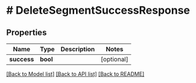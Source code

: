 # # DeleteSegmentSuccessResponse

## Properties

Name | Type | Description | Notes
------------ | ------------- | ------------- | -------------
**success** | **bool** |  | [optional]

[[Back to Model list]](../../README.md#models) [[Back to API list]](../../README.md#endpoints) [[Back to README]](../../README.md)
